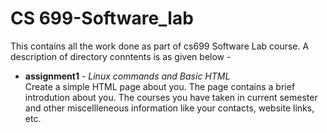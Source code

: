 # CS 699-Software_lab
This contains all the work done as part of cs699 Software Lab course. A description of directory conntents is as given below - 
* **assignment1** - _Linux commands and Basic HTML_  
Create a simple HTML page about you. The page contains a brief introdution about you. The courses you have taken in current semester and other miscellleneous information like your contacts, website links, etc.  
